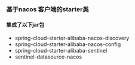 ### 基于nacos 客户端的starter类

#### 集成了以下jar包

* spring-cloud-starter-alibaba-nacos-discovery
* spring-cloud-starter-alibaba-nacos-config
* spring-cloud-starter-alibaba-sentinel
* sentinel-datasource-nacos
